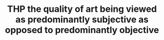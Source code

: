 ---
title: "THP the quality of art being viewed as predominantly subjective as opposed to predominantly objective"
infoslide: ""
round: "Round 2"
weight: 2
videos: []
tags: ['Art and Culture']
layout: "motion"
categories: ["motions"]
---
